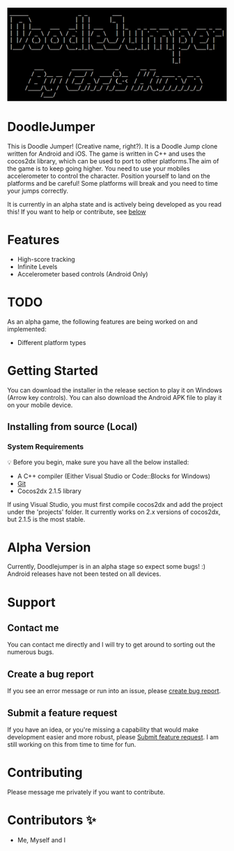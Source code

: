 ![alt text](https://github.com/chrishumm/DoodleJumper/blob/c96816b66c9fb5fed07c4e45a19752abdb49fe06/DoodleJumpChrisHumm/DoodleJumper.png)

# DoodleJumper

This is Doodle Jumper! (Creative name, right?). It is a Doodle Jump clone written for Android and iOS. The game is written in C++ and uses the cocos2dx library, which can be used to port to other platforms.The aim of the game is to keep going higher. You need to use your mobiles accelerometer to control the character. Position yourself to land on the platforms and be careful! Some platforms will break and you need to time your jumps correctly.

It is currently in an alpha state and is actively being developed as you read this! If you want to help or contribute, see [below](#support)

# Features

- High-score tracking
- Infinite Levels
- Accelerometer based controls (Android Only)

# TODO

As an alpha game, the following features are being worked on and implemented:
- Different platform types


# Getting Started

You can download the installer in the release section to play it on Windows (Arrow key controls). You can also download the Android APK file to play it on your mobile device.

## Installing from source (Local)

### System Requirements

:bulb: Before you begin, make sure you have all the below installed:

- A C++ compiler (Either Visual Studio or Code::Blocks for Windows)
- [Git](https://git-scm.com/book/en/v2/Getting-Started-Installing-Git/)
- Cocos2dx 2.1.5 library 

If using Visual Studio, you must first compile cocos2dx and add the project under the 'projects' folder. It currently works on 2.x versions of cocos2dx, but 2.1.5 is the most stable. 
# Alpha Version

Currently, Doodlejumper is in an alpha stage so expect some bugs! :) Android releases have not been tested on all devices.

# Support

## Contact me
You can contact me directly and I will try to get around to sorting out the numerous bugs. 

## Create a bug report

If you see an error message or run into an issue, please [create bug report](https://github.com/chrishumm/DoodleJumper/issues/new?assignees=&labels=type%3A%20bug&template=bug_report.md&title=). 


## Submit a feature request

If you have an idea, or you're missing a capability that would make development easier and more robust, please [Submit feature request](https://github.com/chrishumm/DoodleJumper/issues/new?assignees=&labels=type%3A%20feature%20request&template=feature_request.md&title=).
I am still working on this from time to time for fun.

# Contributing

Please message me privately if you want to contribute.

# Contributors ✨

- Me, Myself and I
